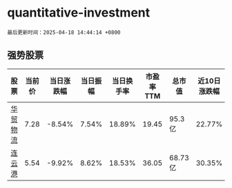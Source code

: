 # quantitative-investment

`最后更新时间：2025-04-18 14:44:14 +0800`

## 强势股票

|股票|当前价|当日涨跌幅|当日振幅|当日换手率|市盈率TTM|总市值|近10日涨跌幅|
|----|----|----|----|----|----|----|----|
|[华贸物流](https://xueqiu.com/S/SH603128)|7.28|-8.54%|7.54%|18.89%|19.45|95.3亿|22.77%|
|[连云港](https://xueqiu.com/S/SH601008)|5.54|-9.92%|8.62%|18.53%|36.05|68.73亿|30.35%|

